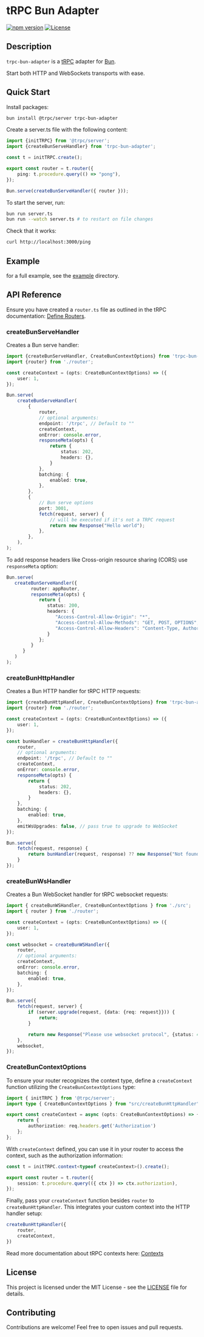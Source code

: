 # tRPC Bun Adapter

[![npm version](https://badge.fury.io/js/trpc-bun-adapter.svg)](https://badge.fury.io/js/trpc-bun-adapter)
[![License](https://img.shields.io/github/license/cah4a/trpc-bun-adapter)](https://opensource.org/licenses/MIT)

## Description


`trpc-bun-adapter` is a [tRPC](https://trpc.io/) adapter for [Bun](https://github.com/OptimalBits/bun).

Start both HTTP and WebSockets transports with ease.

## Quick Start

Install packages:
```bash
bun install @trpc/server trpc-bun-adapter
```

Create a server.ts file with the following content:
```ts
import {initTRPC} from '@trpc/server';
import {createBunServeHandler} from 'trpc-bun-adapter';

const t = initTRPC.create();

export const router = t.router({
    ping: t.procedure.query(() => "pong"),
});

Bun.serve(createBunServeHandler({ router }));
```

To start the server, run:
```bash
bun run server.ts
bun run --watch server.ts # to restart on file changes
```

Check that it works:
```bash
curl http://localhost:3000/ping
```

## Example

for a full example, see the [example](./example/) directory.

## API Reference

Ensure you have created a `router.ts` file as outlined in the tRPC documentation: [Define Routers](https://trpc.io/docs/server/routers).

### createBunServeHandler

Creates a Bun serve handler:

```ts
import {createBunServeHandler, CreateBunContextOptions} from 'trpc-bun-adapter';
import {router} from './router';

const createContext = (opts: CreateBunContextOptions) => ({
    user: 1,
});

Bun.serve(
    createBunServeHandler(
        {
            router,
            // optional arguments:
            endpoint: '/trpc', // Default to ""
            createContext,
            onError: console.error,
            responseMeta(opts) {
                return {
                    status: 202,
                    headers: {},
                }
            },
            batching: {
                enabled: true,
            },
        },
        {
            // Bun serve options
            port: 3001,
            fetch(request, server) {
                // will be executed if it's not a TRPC request
                return new Response("Hello world");
            },
        },
    ),
);
```

To add response headers like Cross-origin resource sharing (CORS) use `responseMeta` option:
```ts
Bun.serve(
   createBunServeHandler({
         router: appRouter,
         responseMeta(opts) {
            return {
               status: 200,
               headers: {
                  "Access-Control-Allow-Origin": "*",
                  "Access-Control-Allow-Methods": "GET, POST, OPTIONS",
                  "Access-Control-Allow-Headers": "Content-Type, Authorization"
               }
            };
         }
      }
   )
);
```

### createBunHttpHandler

Creates a Bun HTTP handler for tRPC HTTP requests:

```ts
import {createBunHttpHandler, CreateBunContextOptions} from 'trpc-bun-adapter';
import {router} from './router';

const createContext = (opts: CreateBunContextOptions) => ({
    user: 1,
});

const bunHandler = createBunHttpHandler({
    router,
    // optional arguments:
    endpoint: '/trpc', // Default to ""
    createContext,
    onError: console.error,
    responseMeta(opts) {
        return {
            status: 202,
            headers: {},
        }
    },
    batching: {
        enabled: true,
    },
    emitWsUpgrades: false, // pass true to upgrade to WebSocket
});

Bun.serve({
    fetch(request, response) {
        return bunHandler(request, response) ?? new Response("Not found", {status: 404});
    }
});
```

### createBunWsHandler

Creates a Bun WebSocket handler for tRPC websocket requests:

```ts
import { createBunWSHandler, CreateBunContextOptions } from './src';
import { router } from './router';

const createContext = (opts: CreateBunContextOptions) => ({
    user: 1,
});

const websocket = createBunWSHandler({
    router,
    // optional arguments:
    createContext,
    onError: console.error,
    batching: {
        enabled: true,
    },
});

Bun.serve({
    fetch(request, server) {
        if (server.upgrade(request, {data: {req: request}})) {
            return;
        }

        return new Response("Please use websocket protocol", {status: 404});
    },
    websocket,
});
```

### CreateBunContextOptions

To ensure your router recognizes the context type, define a `createContext` function utilizing the `CreateBunContextOptions` type:

```ts
import { initTRPC } from '@trpc/server';
import type { CreateBunContextOptions } from "src/createBunHttpHandler";

export const createContext = async (opts: CreateBunContextOptions) => {
    return {
        authorization: req.headers.get('Authorization')
    };
};
```

With `createContext` defined, you can use it in your router to access the context, such as the authorization information:
```ts
const t = initTRPC.context<typeof createContext>().create();

export const router = t.router({
    session: t.procedure.query(({ ctx }) => ctx.authorization),
});
```

Finally, pass your `createContext` function besides `router` to `createBunHttpHandler`. 
This integrates your custom context into the HTTP handler setup:
```ts
createBunHttpHandler({
    router,
    createContext,
})
```

Read more documentation about tRPC contexts here: [Contexts](https://trpc.io/docs/server/context)

## License

This project is licensed under the MIT License - see the [LICENSE](https://github.com/cah4a/trpc-bun-adapter/blob/main/LICENSE) file for details.

## Contributing

Contributions are welcome! Feel free to open issues and pull requests.
